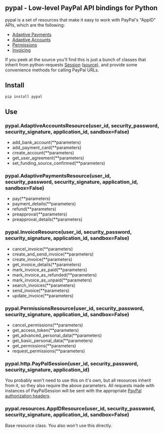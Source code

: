 ## pypal - Low-level PayPal API bindings for Python

pypal is a set of resources that make it easy to work with PayPal's "AppID" APIs, which are the following:

* [Adaptive Payments](https://www.x.com/developers/paypal/products/adaptive-payments)
* [Adaptive Accounts](https://www.x.com/developers/paypal/products/adaptive-accounts)
* [Permissions](https://www.x.com/developers/paypal/products/permissions)
* [Invoicing](https://www.x.com/developers/paypal/products/invoicing)

If you peek at the source you'll find this is just a bunch of classes that inherit from python-requests [Session](http://docs.python-requests.org/en/latest/user/advanced/#session-objects) ([source](https://github.com/kennethreitz/requests/blob/master/requests/sessions.py#LC142)), and provide some convenience methods for calling PayPal URLs.

## Install

```python
pip install pypal
```

## Use

### pypal.AdaptiveAccountsResource(user_id, security_password, security_signature, application_id, sandbox=False)

* add_bank_account(**parameters)
* add_payment_card(**parameters)
* create_account(**parameters)
* get_user_agreement(**parameters)
* set_funding_source_confirmed(**parameters)


### pypal.AdaptivePaymentsResource(user_id, security_password, security_signature, application_id, sandbox=False)

* pay(**parameters)
* payment_details(**parameters)
* refund(**parameters)
* preapproval(**parameters)
* preapproval_details(**parameters)


### pypal.InvoiceResource(user_id, security_password, security_signature, application_id, sandbox=False)

* cancel_invoice(**parameters)
* create_and_send_invoice(**parameters)
* create_invoice(**parameters)
* get_invoice_details(**parameters)
* mark_invoice_as_paid(**parameters)
* mark_invoice_as_refunded(**parameters)
* mark_invoice_as_unpaid(**parameters)
* search_invoices(**parameters)
* send_invoice(**parameters)
* update_invoice(**parameters)


### pypal.PermissionsResource(user_id, security_password, security_signature, application_id, sandbox=False)

* cancel_permissions(**parameters)
* get_access_token(**parameters)
* get_advanced_personal_data(**parameters)
* get_basic_personal_data(**parameters)
* get_permissions(**parameters)
* request_permissions(**parameters)


### pypal.http.PayPalSession(user_id, security_password, security_signature, application_id)

You probably won't need to use this on it's own, but all resources inherit from it, so they also require the above parameters.  All requests made with instances of PayPalSession will be sent with the appropriate [PayPal authorization headers](https://www.x.com/developers/paypal/documentation-tools/quick-start-guides/paypal-apis-getting-started-guide#headers).


### pypal.resources.AppIDResource(user_id, security_password, security_signature, application_id, sandbox=False)

Base resource class.  You also won't use this directly.
